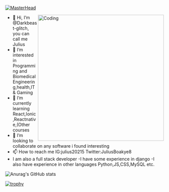[![MasterHead](https://imgur.com/gallery/WhQxMzJ)](https://github.com/Darkbeast-glitch)

  <img align="right" alt="Coding" width="400" src="https://external-content.duckduckgo.com/iu/?u=https%3A%2F%2Ftse1.mm.bing.net%2Fth%3Fid%3DOIP.R3MhcXCAuZ5Pozxpi8olPQHaEK%26pid%3DApi&f=1">
  
- 👋 Hi, I’m @Darkbeast-glitch, you can call me Julius
- 👀 I’m interested in Programming and Biomedical Engineering,health,IT & Gaming
- 🌱 I’m currently learning  React,Ionic,Reactnative,(Other courses
- 💞️ I’m looking to collaborate on any software i found interesting 
- 📫 How to reach me IG:julius20215 Twitter:JuliusBoakye8
- I am also a full stack developer
-I have some experience in django
-I also have experience in other languages Python,JS,CSS,MySQL etc.

<!---
Darkbeast-glitch/Darkbeast-glitch is a ✨ special ✨ repository because its `README.md` (this file) appears on your GitHub profile.
You can click the Preview link to take a look at your changes.
--->

![Anurag's GitHub stats](https://github-readme-stats.vercel.app/api?username=Darkbeast-glitch&show_icons=true&theme=radical)


<!-- [![Readme Card](https://github-readme-stats.vercel.app/api/pin/?username=Darkbeast-glitch&repo=github-MerchPerchBlog)](https://github.com/Darkbeast-glitch/github-MerchPerchBlog)
 -->
[![trophy](https://github-profile-trophy.vercel.app/?username=Darkbeast-glitch)](https://github.com/ryo-ma/github-profile-trophy)
